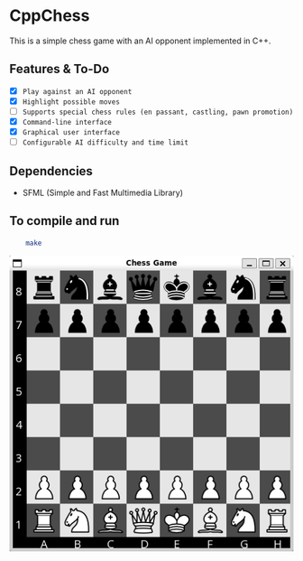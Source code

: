 # CppChess

This is a simple chess game with an AI opponent implemented in C++.

## Features & To-Do
- [X] `Play against an AI opponent`
- [X] `Highlight possible moves`
- [ ] `Supports special chess rules (en passant, castling, pawn promotion)`
- [X] `Command-line interface`
- [X] `Graphical user interface`
- [ ] `Configurable AI difficulty and time limit`

## Dependencies 
- SFML (Simple and Fast Multimedia Library)

## To compile and run
```bash
    make
```	

![Chess Game](images/game.png)

